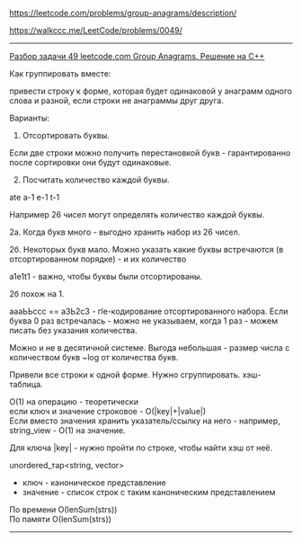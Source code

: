 https://leetcode.com/problems/group-anagrams/description/

https://walkccc.me/LeetCode/problems/0049/

_________

[Разбор задачи 49 leetcode.com Group Anagrams. Решение на C++](https://www.youtube.com/watch?v=zi7yMt2pMUQ)

Как группировать вместе:

привести строку к форме, которая будет одинаковой у анаграмм одного слова и разной, если строки не анаграммы друг друга.

Варианты:

1. Отсортировать буквы. 

Если две строки можно получить перестановкой букв - гарантированно после сортировки они будут одинаковые.

2. Посчитать количество каждой буквы.

ate а-1 е-1 t-1

Например 26 чисел могут определять количество каждой буквы. 

2а. Когда букв много - выгодно хранить набор из 26 чисел.

2б. Некоторых букв мало. Можно указать какие буквы встречаются (в отсортированном порядке) - и их количество

a1e1t1 - важно, чтобы буквы были отсортированы.

2б похож на 1. 

аааЬЬссс == аЗЬ2с3 - гlе-кодирование отсортированного набора. 
Если буква 0 раз встречалась - можно не указываем, когда 1 раз - можем писать без указания количества.

Можно и не в десятичной системе. 
Выгода небольшая - размер числа с количеством букв ~log от количества букв.

Привели все строки к одной форме. 
Нужно сгруппировать.
хэш-таблица.

O(1) на операцию - теоретически  
если ключ и значение строковое - O(|key|+|value|)  
Если вместо значения хранить указатель/ссылку на него - например, string_view - O(1) на значение.

Для ключа |key| - нужно пройти по строке, чтобы найти хэш от неё.

unordered_тар<string, vector<string>>

- ключ - каноническое представление 
- значение - список строк с таким каноническим представлением

По времени О(lenSum(strs))  
По памяти О(lenSum(strs))

_________
